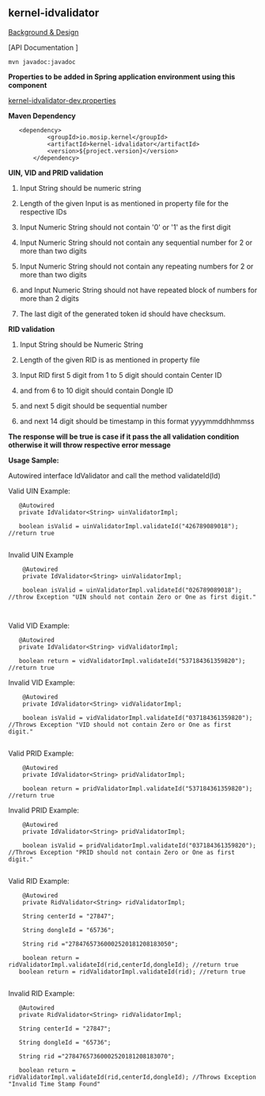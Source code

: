 ## kernel-idvalidator

[Background & Design](../../docs/design/kernel/kernel-idvalidator.md)
 

 
[API Documentation ]
 
 ```
 mvn javadoc:javadoc

 ```
 
**Properties to be added in Spring application environment using this component**

[kernel-idvalidator-dev.properties](../../config/kernel-idvalidator-dev.properties)

 
 
 **Maven Dependency**
 
 ```
 	<dependency>
			<groupId>io.mosip.kernel</groupId>
			<artifactId>kernel-idvalidator</artifactId>
			<version>${project.version}</version>
		</dependency>

 ```
 

**UIN, VID and PRID validation**

1. Input String should be numeric string

2. Length of the given Input is as mentioned in property file for the respective IDs

3. Input Numeric String should not contain '0' or '1' as the first digit

4. Input Numeric String should not contain any sequential number for 2 or more than two digits

5. Input Numeric String should not contain any repeating numbers for 2 or more than two digits

6. and Input Numeric String should not have repeated block of numbers for more than 2 digits

7. The last digit of the generated token id should have checksum.


**RID validation**

1. Input String should be Numeric String

2. Length of the given RID is as mentioned in property file

3. Input RID first 5 digit from 1 to 5 digit should contain Center ID

4. and from 6 to 10 digit should contain Dongle ID

5. and next 5 digit should be sequential number

6. and next 14 digit should be timestamp in this format yyyymmddhhmmss





**The response will be true is case if it pass the all validation condition otherwise it will throw respective error message**

 

**Usage Sample:**

Autowired interface IdValidator and call the method validateId(Id)

 
Valid UIN  Example:
 
 ```
	@Autowired
	private IdValidator<String> uinValidatorImpl;
	
	boolean isValid = uinValidatorImpl.validateId("426789089018"); //return true
	
```
	
Invalid UIN Example

```
	@Autowired
	private IdValidator<String> uinValidatorImpl;
	
	boolean isValid = uinValidatorImpl.validateId("026789089018"); //throw Exception "UIN should not contain Zero or One as first digit."

 
 ```

Valid VID Example:
 
 ```
	@Autowired
	private IdValidator<String> vidValidatorImpl;
	
	boolean return = vidValidatorImpl.validateId("537184361359820"); //return true

```
	
Invalid VID Example:
	
```
	@Autowired
	private IdValidator<String> vidValidatorImpl;
	
	boolean isValid = vidValidatorImpl.validateId("037184361359820"); //Throws Exception "VID should not contain Zero or One as first digit."
 
```


 
 Valid PRID Example:
 
```
	@Autowired
	private IdValidator<String> pridValidatorImpl;
	
	boolean return = pridValidatorImpl.validateId("537184361359820"); //return true

```
 
  Invalid PRID Example:
 
```
 	@Autowired
	private IdValidator<String> pridValidatorImpl;
	
 	boolean isValid = pridValidatorImpl.validateId("037184361359820"); //Throws Exception "PRID should not contain Zero or One as first digit."
 	
```



Valid RID Example:

```
	@Autowired
	private RidValidator<String> ridValidatorImpl;
	
	String centerId = "27847";

	String dongleId = "65736";
	
	String rid ="27847657360002520181208183050";
	
	boolean return = ridValidatorImpl.validateId(rid,centerId,dongleId); //return true
   boolean return = ridValidatorImpl.validateId(rid); //return true
 
 ```
 Invalid RID Example:
 
 ```
	@Autowired
	private RidValidator<String> ridValidatorImpl;
	
	String centerId = "27847";

	String dongleId = "65736";
	
	String rid ="27847657360002520181208183070";
	
	boolean return = ridValidatorImpl.validateId(rid,centerId,dongleId); //Throws Exception "Invalid Time Stamp Found"
	
 ```







